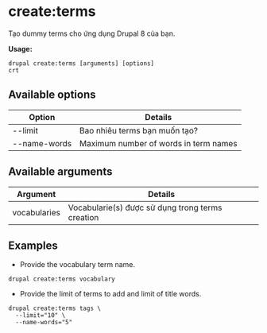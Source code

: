 # create:terms
Tạo dummy terms cho ứng dụng Drupal 8 của bạn.

**Usage:**
```
drupal create:terms [arguments] [options]
crt
```

## Available options
Option | Details
-------|-------------
--limit | Bao nhiêu terms bạn muốn tạo?
--name-words | Maximum number of words in term names

## Available arguments
Argument | Details
---------|-------------
vocabularies | Vocabularie(s) được sử dụng trong terms creation

## Examples
* Provide the vocabulary term name.
```
drupal create:terms vocabulary
```
* Provide the limit of terms to add and limit of title words.
```
drupal create:terms tags \
  --limit="10" \
  --name-words="5"
```
